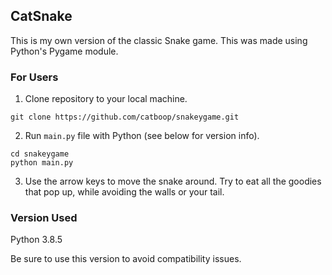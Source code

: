 ## CatSnake

This is my own version of the classic Snake game. This was made using Python's Pygame module. 

### For Users
1) Clone repository to your local machine.

```
git clone https://github.com/catboop/snakeygame.git
```

2) Run `main.py` file with Python (see below for version info).
```
cd snakeygame
python main.py
```

3) Use the arrow keys to move the snake around. Try to eat all the goodies that pop up, while avoiding the walls or your tail. 

### Version Used
Python 3.8.5

Be sure to use this version to avoid compatibility issues.



